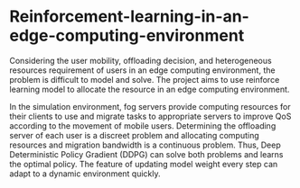 # Reinforcement-learning-in-an-edge-computing-environment

Considering the user mobility, offloading decision, and heterogeneous resources requirement of users in an edge computing environment, the problem is difficult to model and solve. The project aims to use reinforce learning model to allocate the resource in an edge computing environment. 

In the simulation environment, fog servers provide computing resources for their clients to use and migrate tasks to appropriate servers to improve QoS according to the movement of mobile users. Determining the offloading server of each user is a discreet problem and allocating computing resources and migration bandwidth is a continuous problem. Thus, Deep Deterministic Policy Gradient (DDPG) can solve both problems and learns the optimal policy. The feature of updating model weight every step can adapt to a dynamic environment quickly.
